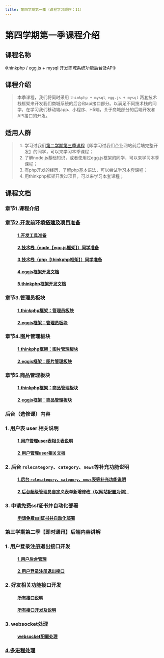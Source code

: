 ```yaml
---
title: 第四学期第一季（课程学习顺序：11） 
---
```


# 第四学期第一季课程介绍

## 课程名称
《thinkphp / egg.js + mysql 开发商城系统功能后台及API》

## 课程介绍
> 本季课程，我们将同时采用 `thinkphp + mysql`, `egg.js + mysql` 两套技术栈框架来开发我们商城系统的后台和api接口部分。以满足不同技术栈的同学，在学习我们移动端app、小程序、H5端，关于商城部分的后端开发和API接口的开发。

## 适用人群
> 1. 学习过我们<a href="https://study.163.com/course/courseMain.htm?courseId=1213780858&share=2&shareId=480000002289674" target="_blank" title="点击查看第二学期第三季课程">第二学期第三季课程</a>【即学习过我们企业网站前后端完整开发】的同学，可以来学习本季课程；<br/>
> 2. 了解node.js基础知识，或者使用过egg.js框架的同学，可以来学习本季课程；<br/>
> 3. 有php开发的经历，了解php基本语法，可以尝试学习本套课程；<br/>
> 4. 用thinkphp框架开发过项目，可以来学习本套课程；<br/>

## 课程文档
### 章节1.课程介绍 
### <a href="/fourthless/w-a/02开发前环境搭建" target="_blank" title="点击查看课程文档">章节2.开发前环境搭建及项目准备</a>
####  <a href="/fourthless/w-a/02开发前环境搭建.html#_1-开发工具准备" style="margin-left:40px;">1.开发工具准备</a>
####  <a href="/fourthless/w-a/02开发前环境搭建.html#_2-技术栈-node【egg-js框架】-同学准备" style="margin-left:40px;">2.技术栈（node【egg.js框架】）同学准备</a>
####  <a href="/fourthless/w-a/02开发前环境搭建.html#_3-技术栈-php【thinkphp框架】-同学准备" style="margin-left:40px;">3.技术栈（php【thinkphp框架】）同学准备</a>
####  <a href="/fourthless/w-a/eggjs框架开发文档.html" style="margin-left:40px;">4.eggjs框架开发文档</a>
####  <a href="/fourthless/w-a/thinkphp框架开发文档.html" style="margin-left:40px;">5.thinkphp框架开发文档</a>
### <a >章节3.管理员板块</a>
####  <a href="/fourthless/w-a/thinkphp框架开发文档.html#三、管理员板块" target="_blank" style="margin-left:40px;">1.thinkphp框架：管理员板块</a>
####  <a href="/fourthless/w-a/eggjs框架开发文档.html#一、管理员板块" target="_blank" style="margin-left:40px;">2.eggjs框架：管理员板块</a>
### <a >章节4.图片管理板块</a>
####  <a href="/fourthless/w-a/thinkphp框架开发文档.html#八、图片管理板块" target="_blank" style="margin-left:40px;">1.thinkphp框架：图片管理板块</a>
####  <a href="/fourthless/w-a/eggjs框架开发文档.html#二、图片管理板块" target="_blank" style="margin-left:40px;">2.eggjs框架：图片管理板块</a>
### <a >章节5.商品管理板块</a>
####  <a href="/fourthless/w-a/thinkphp框架开发文档.html#九、商品管理板块" target="_blank" style="margin-left:40px;">1.thinkphp框架：商品管理板块</a>
####  <a href="/fourthless/w-a/eggjs框架开发文档.html#三、商品管理板块" target="_blank" style="margin-left:40px;">2.eggjs框架：商品管理板块</a>

### <a >后台（选修课）内容</a>
### 1. 用户表 user 相关说明
####  <a href="/web/mysql/user.html" target="_blank" style="margin-left:40px;">1.用户管理user表相关表说明</a>
####  <a href="/fourthless/w-a/eggjs.user表用户管理" target="_blank" style="margin-left:40px;">2.用户管理user相关文档</a>
### 2. 后台 `rolecategory`、`category`、`news`等补充功能说明
####  <a href="/fourthless/w-a/eggjs.后台补充功能说明" target="_blank" style="margin-left:40px;">1.后台 `rolecategory`、`category`、`news`表等补充功能说明</a>
####  <a href="/fourthless/w-a/eggjs.超级管理员自定义表单" target="_blank" style="margin-left:40px;">2.后台超级管理员自定义表单新增修改（以网站配置为例）</a>
### 3. 申请免费ssl证书并自动化部署
####  <a href="/web/answer/免费部署SSL证书.html" target="_blank" style="margin-left:40px;">申请免费ssl证书并自动化部署</a>

### <a >第三学期第二季【即时通讯】后端内容讲解</a>
### 1. 用户登录注册退出接口开发
####  <a href="/fourthless/w-a/eggjs.即时通讯后台" target="_blank" style="margin-left:40px;">1.用户后台管理</a>
####  <a href="/fourthless/w-a/eggjs.即时通讯接口" target="_blank" style="margin-left:40px;">2.用户登录注册退出接口</a>

### 2. 好友相关功能接口开发
####  <a href="/fourthless/w-a/eggjs.即时通讯接口.html" target="_blank" style="margin-left:40px;">所有接口说明</a>
####  <a href="/fourthless/w-a/eggjs.即时通讯好友相关接口.html#一、-搜索用户-好友" target="_blank" style="margin-left:40px;">所有接口开发及说明</a>

### 3. websocket处理
####  <a href="/fourthless/w-a/eggjs.即时通讯websocket处理" target="_blank" style="margin-left:40px;">websocket配置处理</a>

### <a href="/fourthless/w-a/eggjs.多进程处理" target="_blank" title="点击查看课程文档">4.多进程处理</a>